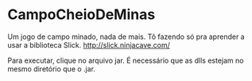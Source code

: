 CampoCheioDeMinas
=================

Um jogo de campo minado, nada de mais. Tô fazendo só pra aprender a usar a biblioteca Slick. http://slick.ninjacave.com/

Para executar, clique no arquivo jar. É necessário que as dlls estejam no mesmo diretório que o .jar.
